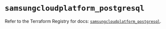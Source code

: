 # `samsungcloudplatform_postgresql`

Refer to the Terraform Registry for docs: [`samsungcloudplatform_postgresql`](https://registry.terraform.io/providers/samsungsdscloud/samsungcloudplatform/3.13.0/docs/resources/postgresql).
